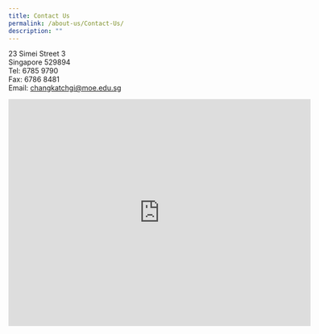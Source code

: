 ```yaml
---
title: Contact Us
permalink: /about-us/Contact-Us/
description: ""
---
```

23 Simei Street 3  
Singapore 529894  
Tel: 6785 9790  
Fax: 6786 8481  
Email:&nbsp;[changkatchgi@moe.edu.sg](mailto:changkatchgi@moe.edu.sg)

<iframe loading="lazy" allowfullscreen="" style="border:0;" height="450" width="600" src="https://www.google.com/maps/embed?pb=!1m14!1m8!1m3!1d7977.446327473215!2d103.95246500000002!3d1.3424840000000002!3m2!1i1024!2i768!4f13.1!3m3!1m2!1s0x0%3A0x314ae251119f95b9!2sChangkat%20Changi%20Secondary%20School!5e0!3m2!1sen!2ssg!4v1675334707015!5m2!1sen!2ssg"></iframe>
